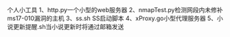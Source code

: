 个人小工具
1、http.py一个小型的web服务器
2、nmapTest.py检测网段内未修补ms17-010漏洞的主机
3、ss.sh SS启动脚本
4、xProxy.go小型代理服务器
5、小说更新提醒.sh当小说更新时将通过邮箱发送
